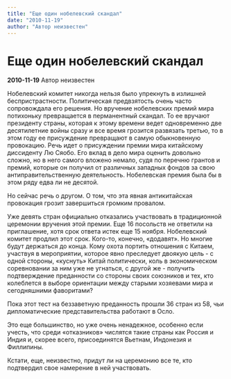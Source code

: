 ```yaml
---
title: "Еще один нобелевский скандал"
date: "2010-11-19"
author: "Автор неизвестен"
---
```


# Еще один нобелевский скандал

**2010-11-19** Автор неизвестен

Нобелевский комитет никогда нельзя было упрекнуть в излишней беспристрастности. Политическая предвзятость очень часто сопровождала его решения. Но вручение нобелевских премий мира потихоньку превращается в перманентный скандал. То ее вручают президенту страны, которая к этому времени ведет одновременно две десятилетние войны сразу и все время грозится развязать третью, то в этом году ее присуждение превращают в самую обыкновенную провокацию. Речь идет о присуждении премии мира китайскому диссиденту Лю Сяобо. Его вклад в дело мира оценить довольно сложно, но в него самого вложено немало, судя по перечню грантов и премий, которые он получил от различных западных фондов за свою антиправительственную деятельность. Нобелевская премия была бы в этом ряду едва ли не десятой.

Но сейчас речь о другом. О том, что эта явная антикитайская провокация грозит завершиться громким провалом.

Уже девять стран официально отказались участвовать в традиционной церемонии вручения этой премии. Еще 16 посольств не ответили на приглашение, хотя срок ответа истек еще 15 ноября. Нобелевский комитет продлил этот срок. Кого-то, конечно, «додавят». Но многие будут держаться до конца. Кому охота портить отношения с Китаем, участвуя в мероприятии, которое явно преследует двоякую цель - с одной стороны, «куснуть» Китай политически, коль в экономическом соревновании за ним уже не угнаться, с другой же - получить подтверждение преданности со стороны своих союзников и тех, кто колеблется в выборе ориентации между старыми хозяевами мира и сегодняшними фаворитами?

Пока этот тест на беззаветную преданность прошли 36 стран из 58, чьи дипломатические представительства работают в Осло.

Это еще большинство, но уже очень ненадежное, особенно если учесть, что среди «отказников» числятся такие страны как Россия и Индия и, скорее всего, присоединятся Вьетнам, Индонезия и Филлипины.

Кстати, еще, неизвестно, придут ли на церемонию все те, кто подтвердил свое намерение в ней участвовать.